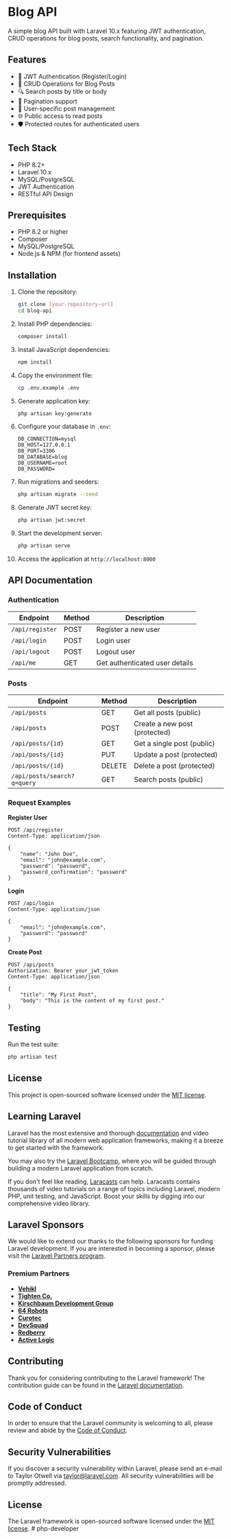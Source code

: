 # Blog API

A simple blog API built with Laravel 10.x featuring JWT authentication, CRUD operations for blog posts, search functionality, and pagination.

## Features

- 🔐 JWT Authentication (Register/Login)
- 📝 CRUD Operations for Blog Posts
- 🔍 Search posts by title or body
- 📱 Pagination support
- 👥 User-specific post management
- 🌐 Public access to read posts
- 🛡️ Protected routes for authenticated users

## Tech Stack

- PHP 8.2+
- Laravel 10.x
- MySQL/PostgreSQL
- JWT Authentication
- RESTful API Design

## Prerequisites

- PHP 8.2 or higher
- Composer
- MySQL/PostgreSQL
- Node.js & NPM (for frontend assets)

## Installation

1. Clone the repository:
   ```bash
   git clone [your-repository-url]
   cd blog-api
   ```

2. Install PHP dependencies:
   ```bash
   composer install
   ```

3. Install JavaScript dependencies:
   ```bash
   npm install
   ```

4. Copy the environment file:
   ```bash
   cp .env.example .env
   ```

5. Generate application key:
   ```bash
   php artisan key:generate
   ```

6. Configure your database in `.env`:
   ```
   DB_CONNECTION=mysql
   DB_HOST=127.0.0.1
   DB_PORT=3306
   DB_DATABASE=blog
   DB_USERNAME=root
   DB_PASSWORD=
   ```

7. Run migrations and seeders:
   ```bash
   php artisan migrate --seed
   ```

8. Generate JWT secret key:
   ```bash
   php artisan jwt:secret
   ```

9. Start the development server:
   ```bash
   php artisan serve
   ```

10. Access the application at `http://localhost:8000`

## API Documentation

### Authentication

| Endpoint | Method | Description |
|----------|--------|-------------|
| `/api/register` | POST | Register a new user |
| `/api/login` | POST | Login user |
| `/api/logout` | POST | Logout user |
| `/api/me` | GET | Get authenticated user details |

### Posts

| Endpoint | Method | Description |
|----------|--------|-------------|
| `/api/posts` | GET | Get all posts (public) |
| `/api/posts` | POST | Create a new post (protected) |
| `/api/posts/{id}` | GET | Get a single post (public) |
| `/api/posts/{id}` | PUT | Update a post (protected) |
| `/api/posts/{id}` | DELETE | Delete a post (protected) |
| `/api/posts/search?q=query` | GET | Search posts (public) |

### Request Examples

**Register User**
```http
POST /api/register
Content-Type: application/json

{
    "name": "John Doe",
    "email": "john@example.com",
    "password": "password",
    "password_confirmation": "password"
}
```

**Login**
```http
POST /api/login
Content-Type: application/json

{
    "email": "john@example.com",
    "password": "password"
}
```

**Create Post**
```http
POST /api/posts
Authorization: Bearer your_jwt_token
Content-Type: application/json

{
    "title": "My First Post",
    "body": "This is the content of my first post."
}
```

## Testing

Run the test suite:
```bash
php artisan test
```

## License

This project is open-sourced software licensed under the [MIT license](https://opensource.org/licenses/MIT).

## Learning Laravel

Laravel has the most extensive and thorough [documentation](https://laravel.com/docs) and video tutorial library of all modern web application frameworks, making it a breeze to get started with the framework.

You may also try the [Laravel Bootcamp](https://bootcamp.laravel.com), where you will be guided through building a modern Laravel application from scratch.

If you don't feel like reading, [Laracasts](https://laracasts.com) can help. Laracasts contains thousands of video tutorials on a range of topics including Laravel, modern PHP, unit testing, and JavaScript. Boost your skills by digging into our comprehensive video library.

## Laravel Sponsors

We would like to extend our thanks to the following sponsors for funding Laravel development. If you are interested in becoming a sponsor, please visit the [Laravel Partners program](https://partners.laravel.com).

### Premium Partners

- **[Vehikl](https://vehikl.com)**
- **[Tighten Co.](https://tighten.co)**
- **[Kirschbaum Development Group](https://kirschbaumdevelopment.com)**
- **[64 Robots](https://64robots.com)**
- **[Curotec](https://www.curotec.com/services/technologies/laravel)**
- **[DevSquad](https://devsquad.com/hire-laravel-developers)**
- **[Redberry](https://redberry.international/laravel-development)**
- **[Active Logic](https://activelogic.com)**

## Contributing

Thank you for considering contributing to the Laravel framework! The contribution guide can be found in the [Laravel documentation](https://laravel.com/docs/contributions).

## Code of Conduct

In order to ensure that the Laravel community is welcoming to all, please review and abide by the [Code of Conduct](https://laravel.com/docs/contributions#code-of-conduct).

## Security Vulnerabilities

If you discover a security vulnerability within Laravel, please send an e-mail to Taylor Otwell via [taylor@laravel.com](mailto:taylor@laravel.com). All security vulnerabilities will be promptly addressed.

## License

The Laravel framework is open-sourced software licensed under the [MIT license](https://opensource.org/licenses/MIT).
#   p h p - d e v e l o p e r  
 